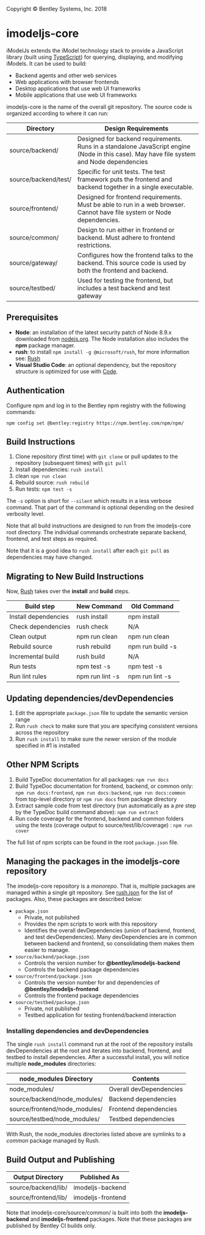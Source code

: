 ﻿Copyright © Bentley Systems, Inc. 2018
# imodeljs-core

iModelJs extends the iModel technology stack to provide a JavaScript library (built using [TypeScript](https://www.typescriptlang.org/)) for querying, displaying, and modifying iModels.
It can be used to build:

* Backend agents and other web services
* Web applications with browser frontends
* Desktop applications that use web UI frameworks
* Mobile applications that use web UI frameworks

imodeljs-core is the name of the overall git repository.
The source code is organized according to where it can run:

| Directory            | Design Requirements |
|----------------------|---------------------|
| source/backend/      | Designed for backend requirements. Runs in a standalone JavaScript engine (Node in this case). May have file system and Node dependencies  |
| source/backend/test/ | Specific for unit tests. The test framework puts the frontend and backend together in a single executable. |
| source/frontend/     | Designed for frontend requirements. Must be able to run in a web browser. Cannot have file system or Node dependencies. |
| source/common/       | Design to run either in frontend or backend. Must adhere to frontend restrictions. |
| source/gateway/      | Configures how the frontend talks to the backend. This source code is used by both the frontend and backend. |
| source/testbed/      | Used for testing the frontend, but includes a test backend and test gateway |

## Prerequisites

* **Node**: an installation of the latest security patch of Node 8.9.x downloaded from [nodejs.org](https://nodejs.org/en/). The Node installation also includes the **npm** package manager.
* **rush**: to install `npm install -g @microsoft/rush`, for more information see: [Rush](https://github.com/Microsoft/web-build-tools/wiki/Rush)
* **Visual Studio Code**: an optional dependency, but the repository structure is optimized for use with [Code](https://code.visualstudio.com/).

## Authentication

Configure npm and log in to the Bentley npm registry with the following commands:
```
npm config set @bentley:registry https://npm.bentley.com/npm/npm/
```

## Build Instructions

1. Clone repository (first time) with `git clone` or pull updates to the repository (subsequent times) with `git pull`
2. Install dependencies: `rush install`
3. clean `npm run clean`
4. Rebuild source: `rush rebuild`
5. Run tests: `npm test -s`

The `-s` option is short for `--silent` which results in a less verbose command.
That part of the command is optional depending on the desired verbosity level.

Note that all build instructions are designed to run from the imodeljs-core root directory.
The individual commands orchestrate separate backend, frontend, and test steps as required.

Note that it is a good idea to `rush install` after each `git pull` as dependencies may have changed.

## Migrating to New Build Instructions

Now, [Rush](https://github.com/Microsoft/web-build-tools/wiki/Rush) takes over the **install** and **build** steps.

| Build step           | New Command      | Old Command      |
|----------------------|------------------|------------------|
| Install dependencies | rush install     | npm install      |
| Check dependencies   | rush check       | N/A              |
| Clean output         | npm run clean    | npm run clean    |
| Rebuild source       | rush rebuild     | npm run build -s |
| Incremental build    | rush build       | N/A              |
| Run tests            | npm test -s      | npm test -s      |
| Run lint rules       | npm run lint -s  | npm run lint -s  |

## Updating dependencies/devDependencies

1. Edit the appropriate `package.json` file to update the semantic version range
2. Run `rush check` to make sure that you are specifying consistent versions across the repository
3. Run `rush install` to make sure the newer version of the module specified in #1 is installed

## Other NPM Scripts

1. Build TypeDoc documentation for all packages: `npm run docs`
2. Build TypeDoc documentation for frontend, backend, or common only: `npm run docs:frontend`, `npm run docs:backend`, `npm run docs:common` from top-level directory or `npm run docs` from package directory
2. Extract sample code from test directory (run automatically as a *pre* step by the TypeDoc build command above): `npm run extract`
3. Run code coverage for the frontend, backend and common folders using the tests (coverage output to source/test/lib/coverage) : `npm run cover`

The full list of npm scripts can be found in the root `package.json` file.

## Managing the packages in the imodeljs-core repository

The imodeljs-core repository is a *monorepo*.
That is, multiple packages are managed within a single git repository.
See [rush.json](./rush.json) for the list of packages.
Also, these packages are described below:

* `package.json`
  * Private, not published
  * Provides the npm scripts to work with this repository
  * Identifies the overall devDependencies (union of backend, frontend, and test devDependencies). Many devDependencies are in common between backend and frontend, so consolidating them makes them easier to manage.
* `source/backend/package.json`
  * Controls the version number for **@bentley/imodeljs-backend**
  * Controls the backend package dependencies
* `source/frontend/package.json`
  * Controls the version number for and dependencies of **@bentley/imodeljs-frontend**
  * Controls the frontend package dependencies
* `source/testbed/package.json`
  * Private, not published
  * Testbed application for testing frontend/backend interaction

### Installing dependencies and devDependencies

The single `rush install` command run at the root of the repository installs devDependencies at the root and iterates into backend, frontend, and testbed to install dependencies.
After a successful install, you will notice multiple **node_modules** directories:

| node_modules Directory        | Contents                |
|-------------------------------|-------------------------|
| node_modules/                 | Overall devDependencies |
| source/backend/node_modules/  | Backend dependencies    |
| source/frontend/node_modules/ | Frontend dependencies   |
| source/testbed/node_modules/  | Testbed dependencies    |

With Rush, the node_modules directories listed above are symlinks to a *common* package managed by Rush.


## Build Output and Publishing

| Output Directory     | Published As      |
|----------------------|-------------------|
| source/backend/lib/  | imodeljs-backend  |
| source/frontend/lib/ | imodeljs-frontend |

Note that imodeljs-core/source/common/ is built into both the **imodeljs-backend** and **imodeljs-frontend** packages.
Note that these packages are published by Bentley CI builds only.
